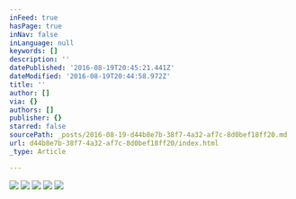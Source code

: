 ```yaml
---
inFeed: true
hasPage: true
inNav: false
inLanguage: null
keywords: []
description: ''
datePublished: '2016-08-19T20:45:21.441Z'
dateModified: '2016-08-19T20:44:58.972Z'
title: ''
author: []
via: {}
authors: []
publisher: {}
starred: false
sourcePath: _posts/2016-08-19-d44b8e7b-38f7-4a32-af7c-8d0bef18ff20.md
url: d44b8e7b-38f7-4a32-af7c-8d0bef18ff20/index.html
_type: Article

---
```

![](https://the-grid-user-content.s3-us-west-2.amazonaws.com/1dae949c-d30c-4cb5-9707-ea01741b9594.jpg)
![](https://the-grid-user-content.s3-us-west-2.amazonaws.com/2fe7f0ad-c144-472e-a2c0-6e86854254ec.jpg)
![](https://the-grid-user-content.s3-us-west-2.amazonaws.com/0bbd993f-49fd-4c07-ac42-588631c64b76.jpg)
![](https://the-grid-user-content.s3-us-west-2.amazonaws.com/52eac2ce-320f-467c-a100-389528dcfdbc.jpg)
![](https://the-grid-user-content.s3-us-west-2.amazonaws.com/5fd138c0-95d6-4a55-83a3-4d04b9a3bf4b.jpg)